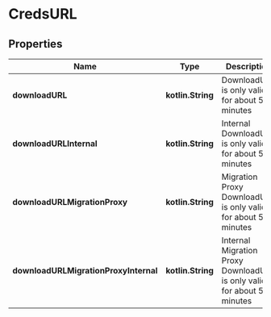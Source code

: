 
# CredsURL

## Properties
Name | Type | Description | Notes
------------ | ------------- | ------------- | -------------
**downloadURL** | **kotlin.String** | DownloadURL is only valid for about 5 minutes | 
**downloadURLInternal** | **kotlin.String** | Internal DownloadURL is only valid for about 5 minutes |  [optional]
**downloadURLMigrationProxy** | **kotlin.String** | Migration Proxy DownloadURL is only valid for about 5 minutes |  [optional]
**downloadURLMigrationProxyInternal** | **kotlin.String** | Internal Migration Proxy DownloadURL is only valid for about 5 minutes |  [optional]



